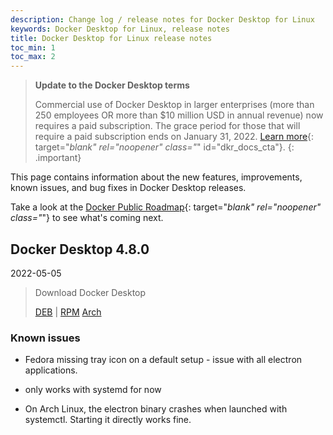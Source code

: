 ```yaml
---
description: Change log / release notes for Docker Desktop for Linux
keywords: Docker Desktop for Linux, release notes
title: Docker Desktop for Linux release notes
toc_min: 1
toc_max: 2
---
```


> **Update to the Docker Desktop terms**
>
> Commercial use of Docker Desktop in larger enterprises (more than 250
> employees OR more than $10 million USD in annual revenue) now requires a paid
> subscription. The grace period for those that will require a paid subscription
> ends on January 31, 2022. [Learn more](https://www.docker.com/blog/the-grace-period-for-the-docker-subscription-service-agreement-ends-soon-heres-what-you-need-to-know/){:
 target="_blank" rel="noopener" class="_" id="dkr_docs_cta"}.
{: .important}

This page contains information about the new features, improvements, known issues, and bug fixes in Docker Desktop releases.

Take a look at the [Docker Public Roadmap](https://github.com/docker/roadmap/projects/1){: target="_blank" rel="noopener" class="_"} to see what's coming next.

## Docker Desktop 4.8.0
2022-05-05   

> Download Docker Desktop
>
> [DEB](https://desktop-stage.docker.com/linux/main/amd64/78459/docker-desktop-4.8.0-amd64.deb) |
> [RPM](https://desktop-stage.docker.com/linux/main/amd64/78459/docker-desktop-4.8.0-x86_64.rpm)
> [Arch](https://desktop-stage.docker.com/linux/main/amd64/78459/docker-desktop-4.8.0-x86_64.pkg.tar.zst)

### Known issues

- Fedora missing tray icon on a default setup - issue with all electron applications.

- only works with systemd for now

- On Arch Linux, the electron binary crashes when launched with systemctl. Starting it directly works fine.
